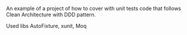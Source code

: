 An example of a project of how to cover with unit tests code that follows Clean Architecture with DDD pattern.

Used libs AutoFixture, xunit, Moq
